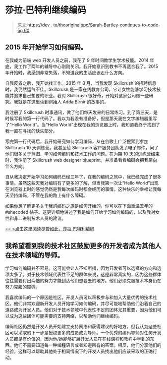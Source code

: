 # 莎拉·巴特利继续编码

> 原文:[https://dev . to/theoriginalbpc/Sarah-Bartley-continues-to-code-5g 60](https://dev.to/theoriginalbpc/sarah-bartley-continues-to-code-5g60)

## 2015 年开始学习如何编码。

在我成为前端 web 开发人员之前，我花了 9 年时间教学生学术技能。2014 年底，我工作了两年的辅导中心刚刚关闭。我开始意识到教书不再适合我了。2015 年开始时，我感到非常失落，不知道我的生活应该走什么方向。

自我反省之后，我开始找工作。2015 年 8 月，当我发现 Skillcrush 的招聘信息时，我仍然运气不佳。Skillcrush 是一家在线教育公司，它让女性能够学习技术技能并追求自己想要的职业。我对 Skillcrush 很好奇，开始对这家公司做一些研究。我就是在这里读到创始人 Adda Birnir 的故事的。

我注册了 Skillcrush 时事通讯，做了他们每天发来的日常练习。到了第三天，是时候写我的第一行代码了。我以为我没有准备好，但是那天我在文字编辑器里写了“Hello World”。当“Hello World”出现在我的浏览器上时，我知道我终于找到了我一直在寻找的缺失部分。

写完第一行代码后，我开始研究如何学习编码，从在谷歌上广泛搜索到参加 Skillcrush 10 天训练营。我甚至给 Skillcrush 客户服务团队发了电子邮件，问了他们很多关于蓝图、学习如何编码和技术工作的问题。在为期 10 天的训练营结束时，我注册了 Skillcrush web designer blueprint，并准备看看编码会把我带向什么方向。

自从我决定开始学习如何编码已经三年了，在我的编码之旅中，我已经完成了很多事情。虽然这些天我对编码有了更多的了解，但当我第一次让“Hello World”出现在浏览器上时的感觉仍然是我每次编码时都会经历的事情。这种快乐的幸福让我每天坚持编码，不管在我的路上有什么障碍。

如果你想了解更多关于我的编码之旅是如何开始的，你可以在下面重温去年的#shecoded 帖子。这更详细地讲述了我是如何开始学习如何编码的，以及我对女性和非二进制技术人员的建议。

[== >点击这里阅读尽管如此，莎拉·巴特利编码](https://dev.to/theoriginalbpc/nevertheless-sarah-bartley-coded--4mcg)

## 我希望看到我的技术社区鼓励更多的开发者成为其他人在技术领域的导师。

学习如何编码并不容易。这可能会让人不知所措，因为开发者可以选择的方向和选项太多了。对于技术领域代表性不足的群体来说，这是非常真实的，因为这些群体往往需要付出两倍的努力才能到达他们想要去的地方。他们必须克服技术本身仍在努力克服的障碍。

我喜欢编码的一个原因是社区。开发人员可以积极参与和加入大量优秀的技术社区。他们非常欢迎新开发人员开始学习如何编码，并尽可能地帮助他们沿着自己的道路成为开发人员。他们对于技术领域中代表性不足的团体尤其重要，因为他们可以成为这些团体可能需要的支持网络，以帮助他们继续编码。

编码社区仍然是开发人员开始建立支持网络和获得建议的好地方，但我认为这些社区可以采取的下一步是授权更多的成员成为导师。一个优秀的编码导师对任何开发人员都是有价值的，因为他/她能够扩展开发人员在在线课程和教程中学到的东西。他们不需要知道每一种编程语言或者知道所有的答案。相反，他们分享他们的经验，这样可以帮助其他处于相同情况下的开发人员找出他们应该采取的正确行动。